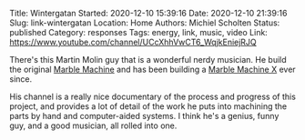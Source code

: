 Title: Wintergatan
Started: 2020-12-10 15:39:16
Date: 2020-12-10 21:39:16
Slug: link-wintergatan
Location: Home
Authors: Michiel Scholten
Status: published
Category: responses
Tags: energy, link, music, video
Link: https://www.youtube.com/channel/UCcXhhVwCT6_WqjkEniejRJQ

There's this Martin Molin guy that is a wonderful nerdy musician. He build the original [Marble Machine](https://www.youtube.com/watch?v=IvUU8joBb1Q) and has been building a [Marble Machine X](https://www.youtube.com/watch?v=ZI2Q5cFqx9k) ever since.

His channel is a really nice documentary of the process and progress of this project, and provides a lot of detail of the work he puts into machining the parts by hand and computer-aided systems. I think he's a genius, funny guy, and a good musician, all rolled into one.
